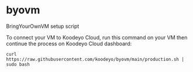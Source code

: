 
# byovm
BringYourOwnVM setup script

To connect your VM to Koodeyo Cloud, run this command on your VM then continue the process on Koodeyo Cloud dashboard:

  `curl https://raw.githubusercontent.com/koodeyo/byovm/main/production.sh | sudo bash`
